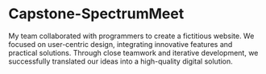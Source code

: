 # Capstone-SpectrumMeet
My team collaborated with programmers to create a fictitious website. We focused on user-centric design, integrating innovative features and practical solutions. Through close teamwork and iterative development, we successfully translated our ideas into a high-quality digital solution.
